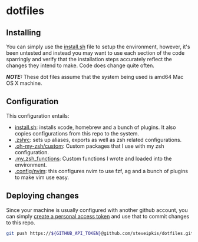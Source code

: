 # dotfiles

## Installing

You can simply use the [install.sh](install.sh) file to setup the environment, however, it's been untested and instead you may want to use each section of the code sparringly and verify that the installation steps accurately reflect the changes they intend to make. Code does change quite often.

***NOTE:*** These dot files assume that the system being used is amd64 Mac OS X machine.

## Configuration

This configuration entails:

* [install.sh](install.sh): installs xcode, homebrew and a bunch of plugins. It also copies configurations from this repo to the system.
* [.zshrc](.zshrc): sets up aliases, exports as well as zsh related configurations.
* [.oh-my-zsh/custom](.oh-my-zsh/custom): Custom packages that I use with my zsh configuration.
* [.my_zsh_functions](.my_zsh_functions): Custom functions I wrote and loaded into the environment.
* [.config/nvim](.config/nvim): this configures nvim to use fzf, ag and a bunch of plugins to make vim use easy.


## Deploying changes

Since your machine is usually configured with another github account, you can simply [create a personal access token](https://docs.github.com/en/authentication/keeping-your-account-and-data-secure/creating-a-personal-access-token) and use that to commit changes to this repo.

```bash
git push https://${GITHUB_API_TOKEN}@github.com/steveipkis/dotfiles.git
```
